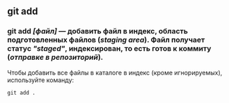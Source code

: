 ## git add

### **git add *[файл]*** — добавить файл в индекс, область подготовленных файлов (*staging area*).  Файл получает статус *"staged"*, индексирован, то есть готов к коммиту (*отправке в репозиторий*).


Чтобы добавить все файлы в каталоге в индекс (кроме игнорируемых), используйте команду:
```bash=
git add .
```